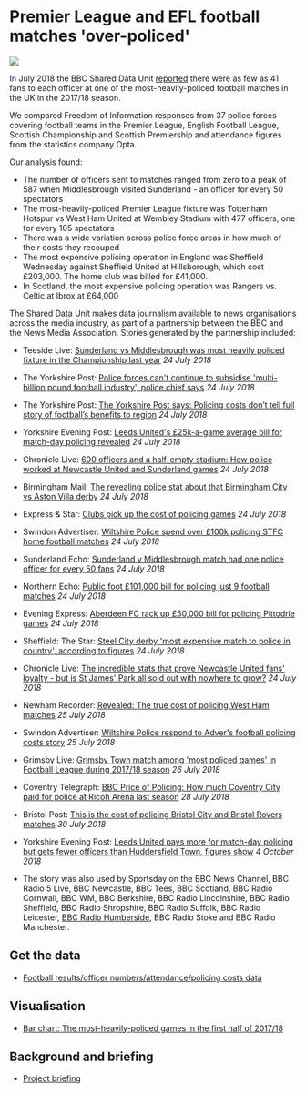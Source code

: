 # Premier League and EFL football matches 'over-policed'

![](https://ichef.bbci.co.uk/news/624/cpsprodpb/FC36/production/_102666546_policing.png)

In July 2018 the BBC Shared Data Unit [reported](https://www.bbc.co.uk/news/uk-england-44871578) there were as few as 41 fans to each officer at one of the most-heavily-policed football matches in the UK in the 2017/18 season.

We compared Freedom of Information responses from 37 police forces covering football teams in the Premier League, English Football League, Scottish Championship and Scottish Premiership and attendance figures from the statistics company Opta.

Our analysis found:

- The number of officers sent to matches ranged from zero to a peak of 587 when Middlesbrough visited Sunderland - an officer for every 50 spectators
- The most-heavily-policed Premier League fixture was Tottenham Hotspur vs West Ham United at Wembley Stadium with 477 officers, one for every 105 spectators
- There was a wide variation across police force areas in how much of their costs they recouped
- The most expensive policing operation in England was Sheffield Wednesday against Sheffield United at Hillsborough, which cost £203,000. The home club was billed for £41,000.
- In Scotland, the most expensive policing operation was Rangers vs. Celtic at Ibrox at £64,000

The Shared Data Unit makes data journalism available to news organisations across the media industry, as part of a partnership between the BBC and the News Media Association. Stories generated by the partnership included:

* Teeside Live: [Sunderland vs Middlesbrough was most heavily policed fixture in the Championship last year](https://www.gazettelive.co.uk/news/teesside-news/sunderland-vs-middlesbrough-most-heavily-14943921) *24 July 2018*
* The Yorkshire Post: [Police forces can't continue to subsidise 'multi-billion pound football industry', police chief says](https://www.yorkshirepost.co.uk/news/police-forces-can-t-continue-to-subsidise-multi-billion-pound-football-industry-police-chief-says-1-9266056) *24 July 2018*
* The Yorkshire Post: [The Yorkshire Post says: Policing costs don’t tell full story of football’s benefits to region](https://www.yorkshirepost.co.uk/news/the-yorkshire-post-says-policing-costs-don-t-tell-full-story-of-football-s-benefits-to-region-1-9266000) *24 July 2018*
* Yorkshire Evening Post: [Leeds United's £25k-a-game average bill for match-day policing revealed](https://www.yorkshireeveningpost.co.uk/news/leeds-united-s-25k-a-game-average-bill-for-match-day-policing-revealed-1-9266044) *24 July 2018*
* Chronicle Live: [600 officers and a half-empty stadium: How police worked at Newcastle United and Sunderland games](https://www.chroniclelive.co.uk/news/north-east-news/600-officers-half-empty-stadium-14943729) *24 July 2018*
* Birmingham Mail: [The revealing police stat about that Birmingham City vs Aston Villa derby](https://www.birminghammail.co.uk/sport/football/football-news/revealing-police-stat-birmingham-city-14943421) *24 July 2018*
* Express & Star: [Clubs pick up the cost of policing games](https://www.expressandstar.com/news/crime/2018/07/24/clubs-pick-up-the-cost-of-policing-games/) *24 July 2018*
* Swindon Advertiser: [Wiltshire Police spend over £100k policing STFC home football matches](http://www.swindonadvertiser.co.uk/news/16373147.wiltshire-police-spend-over-100k-policing-stfc-home-football-matches/) *24 July 2018*
* Sunderland Echo: [Sunderland v Middlesbrough match had one police officer for every 50 fans](https://www.sunderlandecho.com/news/sunderland-v-middlesbrough-match-had-one-police-officer-for-every-50-fans-1-9266178) *24 July 2018*
* Northern Echo: [Public foot £101,000 bill for policing just 9 football matches](http://www.thenorthernecho.co.uk/news/16372456.public-pay-101000-to-police-just-8-football-matches/) *24 July 2018*
* Evening Express: [Aberdeen FC rack up £50,000 bill for policing Pittodrie games](https://www.eveningexpress.co.uk/fp/news/local/dons-rack-up-50000-bill-for-policing-pittodrie-games/) *24 July 2018*
* Sheffield: The Star: [Steel City derby 'most expensive match to police in country', according to figures](https://www.thestar.co.uk/news/steel-city-derby-most-expensive-match-to-police-in-country-according-to-figures-1-9266253) *24 July 2018*
* Chronicle Live: [The incredible stats that prove Newcastle United fans' loyalty - but is St James' Park all sold out with nowhere to grow?](https://www.chroniclelive.co.uk/news/north-east-news/newcastle-united-st-james-attendances-14948200) *24 July 2018*
* Newham Recorder: [Revealed: The true cost of policing West Ham matches](http://www.newhamrecorder.co.uk/news/west-ham-sees-most-expensive-game-to-police-in-first-half-of-2017-18-season-1-5621644) *25 July 2018*
* Swindon Advertiser: [Wiltshire Police respond to Adver's football policing costs story](http://www.swindonadvertiser.co.uk/news/16375876.wiltshire-police-respond-to-advers-football-policing-costs-article/) *25 July 2018*
* Grimsby Live: [Grimsby Town match among 'most policed games' in Football League during 2017/18 season](https://www.grimsbytelegraph.co.uk/sport/football/football-news/grimsby-town-match-among-most-1828003) *26 July 2018*
* Coventry Telegraph: [BBC Price of Policing: How much Coventry City paid for police at Ricoh Arena last season](https://www.coventrytelegraph.net/news/coventry-news/bbc-price-policing-how-much-14942432) *28 July 2018*
* Bristol Post: [This is the cost of policing Bristol City and Bristol Rovers matches](https://www.bristolpost.co.uk/news/bristol-news/cost-policing-bristol-city-bristol-1841307) *30 July 2018*
* Yorkshire Evening Post: [Leeds United pays more for match-day policing but gets fewer officers than Huddersfield Town, figures show](https://www.yorkshireeveningpost.co.uk/news/leeds-united-pays-more-for-match-day-policing-but-gets-fewer-officers-than-huddersfield-town-figures-show-1-9381765) *4 October 2018*


* The story was also used by Sportsday on the BBC News Channel, BBC Radio 5 Live, BBC Newcastle, BBC Tees, BBC Scotland, BBC Radio Cornwall, BBC WM, BBC Berkshire, BBC Radio Lincolnshire, BBC Radio Sheffield, BBC Radio Shropshire, BBC Radio Suffolk, BBC Radio Leicester, [BBC Radio Humberside](https://drive.google.com/file/d/16eXKRi4AY6Zgw7T7DYT9ELCPFoKAgtUX/view?usp=sharing), BBC Radio Stoke and BBC Radio Manchester. 


## Get the data

* [Football results/officer numbers/attendance/policing costs data](https://docs.google.com/spreadsheets/d/1ZEiEkW6sLxV2C_Gq1gcfDM64at96eBWPntMxoU6Pq9M/edit?usp=sharing)

## Visualisation

* [Bar chart: The most-heavily-policed games in the first half of 2017/18](https://ichef.bbci.co.uk/news/624/cpsprodpb/FC36/production/_102666546_policing.png)

## Background and briefing

* [Project briefing](https://docs.google.com/document/d/1GYRBhDvkWm3PnrCwpb6ogQpDQf1M4NDPhDkJKpi4YS4/edit?usp=sharing)
